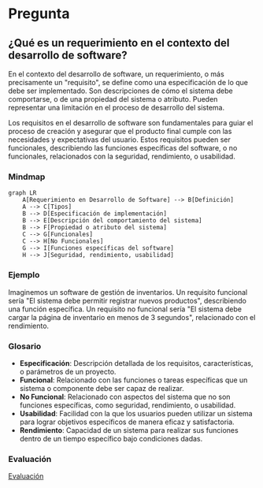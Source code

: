 # Pregunta

## ¿Qué es un requerimiento en el contexto del desarrollo de software?

En el contexto del desarrollo de software, un requerimiento, o más precisamente un "requisito", se define como una especificación de lo que debe ser implementado. Son descripciones de cómo el sistema debe comportarse, o de una propiedad del sistema o atributo. Pueden representar una limitación en el proceso de desarrollo del sistema.

Los requisitos en el desarrollo de software son fundamentales para guiar el proceso de creación y asegurar que el producto final cumple con las necesidades y expectativas del usuario. Estos requisitos pueden ser funcionales, describiendo las funciones específicas del software, o no funcionales, relacionados con la seguridad, rendimiento, o usabilidad.

### Mindmap
```mermaid
graph LR
    A[Requerimiento en Desarrollo de Software] --> B[Definición]
    A --> C[Tipos]
    B --> D[Especificación de implementación]
    B --> E[Descripción del comportamiento del sistema]
    B --> F[Propiedad o atributo del sistema]
    C --> G[Funcionales]
    C --> H[No Funcionales]
    G --> I[Funciones específicas del software]
    H --> J[Seguridad, rendimiento, usabilidad]
```

### Ejemplo
Imaginemos un software de gestión de inventarios. Un requisito funcional sería "El sistema debe permitir registrar nuevos productos", describiendo una función específica. Un requisito no funcional sería "El sistema debe cargar la página de inventario en menos de 3 segundos", relacionado con el rendimiento.

### Glosario
- **Especificación**: Descripción detallada de los requisitos, características, o parámetros de un proyecto.
- **Funcional**: Relacionado con las funciones o tareas específicas que un sistema o componente debe ser capaz de realizar.
- **No Funcional**: Relacionado con aspectos del sistema que no son funciones específicas, como seguridad, rendimiento, o usabilidad.
- **Usabilidad**: Facilidad con la que los usuarios pueden utilizar un sistema para lograr objetivos específicos de manera eficaz y satisfactoria.
- **Rendimiento**: Capacidad de un sistema para realizar sus funciones dentro de un tiempo específico bajo condiciones dadas.

### Evaluación

[Evaluación](https://colab.research.google.com/github/IngenieriaDeRequerimientosDaVinci/preguntas/blob/main/Unidad%201/Qu%C3%A9%20es%20un%20requerimiento%20en%20el%20contexto%20del%20desarrollo%20de%20software/Evaluador.ipynb)
